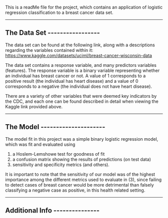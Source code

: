 This is a readMe file for the project, which contains an application of logistic regression classification to a breast cancer data set.

------------------------------
The Data Set -----------------
------------------------------

The data set can be found at the following link, along with a descriptions regarding the variables contained within it:
https://www.kaggle.com/datasets/uciml/breast-cancer-wisconsin-data


The data set contains a response variable, and many predictors variables (features). The response variable is a binary variable representing 
whether an individual has breast cancer or not. A value of 1 corresponds to a positive result (the individual has heart disease) and a value 
of 0 corresponds to a negative (the individual does not have heart disease). 

There are a variety of other variables that were deemed key indicators by the CDC, and each one can be found described in detail when viewing the 
Kaggle link provided above. 

-------------------------------
The Model ---------------------
-------------------------------

The model fit in this project was a simple binary logistic regression model, which was fit and evaluated using 

1) a Hoslem-Lemshowe test for goodness of fit
2) a confusion matrix showing the results of predictions (on test data)
3) sensitivity and specificity metrics (and others).

It is important to note that the sensitivity of our model was of the highest importance among the different metrics used to evaluate in (3), since 
failing to detect cases of breast cancer would be more detrimental than falsely classifying a negative case as positive, in this health related setting. 

-------------------------------
Additional Info ---------------
-------------------------------

